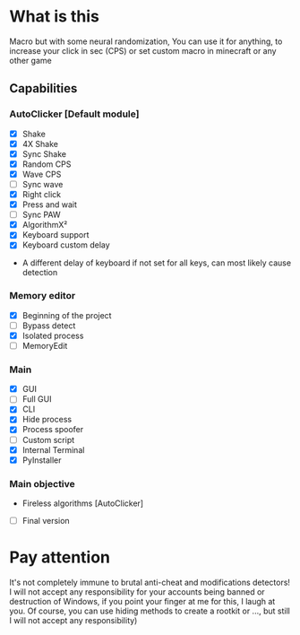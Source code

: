 # What is this
Macro but with some neural randomization, You can use it for anything, to increase your click in sec (CPS) or set custom macro in minecraft or any other game
## Capabilities
### AutoClicker [Default module]
- [X] Shake
- [X] 4X Shake
- [X] Sync Shake
- [X] Random CPS
- [X] Wave CPS
- [ ] Sync wave
- [X] Right click
- [X] Press and wait
- [ ] Sync PAW
- [X] AlgorithmX²
- [X] Keyboard support
- [X] Keyboard custom delay
-    A different delay of keyboard if not set for all keys, can most likely cause detection
### Memory editor
- [X] Beginning of the project
- [ ] Bypass detect
- [X] Isolated process
- [ ] MemoryEdit

### Main
- [X] GUI
- [ ] Full GUI
- [X] CLI
- [X] Hide process
- [X] Process spoofer
- [ ] Custom script
- [X] Internal Terminal
- [X] PyInstaller

### Main objective
+ Fireless algorithms [AutoClicker]
- [ ] Final version

# Pay attention
It's not completely immune to brutal anti-cheat and modifications detectors!
I will not accept any responsibility for your accounts being banned or destruction of Windows, if you point your finger at me for this, I laugh at you.
Of course, you can use hiding methods to create a rootkit or ..., but still I will not accept any responsibility)
